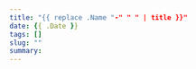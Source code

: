 ```yaml
---
title: "{{ replace .Name "-" " " | title }}"
date: {{ .Date }}
tags: []
slug: ""
summary: 
---
```


